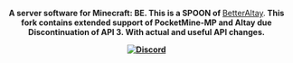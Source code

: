 <p align="center">
    <b>A server software for Minecraft: BE. This is a SPOON of </b><a href="https://github.com/Benedikt05/BetterAltay">BetterAltay</a>.<b> This fork contains extended support of PocketMine-MP and Altay due Discontinuation of API 3. With actual and useful API changes.<b>
</p>
<p align="center">
	<a href="https://discord.gg/PKWkpSmygR"><img src="https://img.shields.io/discord/918828825553534987.svg?style=flat-square&label=discord&colorB=7289da" alt="Discord"/></a>
</p>
